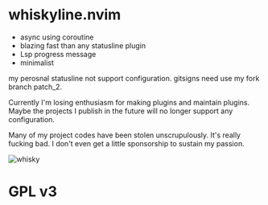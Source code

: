 # whiskyline.nvim

- async using coroutine
- blazing fast than any statusline plugin
- Lsp progress message
- minimalist

my perosnal statusline not support configuration. gitsigns need use my fork branch patch_2.

Currently I'm losing enthusiasm for making plugins and maintain plugins. Maybe the projects I publish
in the future will no longer support any configuration.

Many of my project codes have been stolen unscrupulously. It's really fucking bad. I don't even get a
little sponsorship to sustain my passion.

![whisky](https://user-images.githubusercontent.com/41671631/215671306-1f274697-b778-41a6-a1ce-ba93b2d62eaa.png)

# GPL v3
